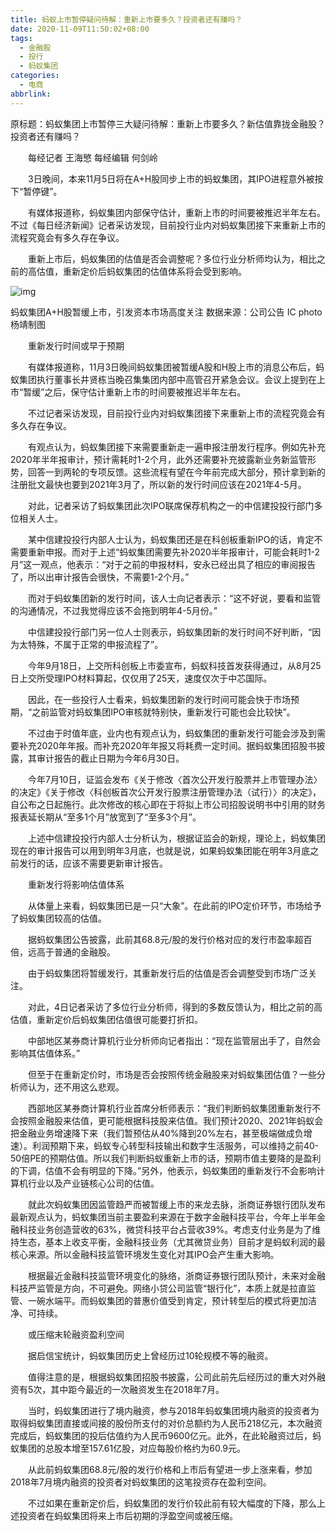 ```yaml
---
title: 蚂蚁上市暂停疑问待解：重新上市要多久？投资者还有赚吗？
date: 2020-11-09T11:50:02+08:00
tags:
  - 金融股
  - 投行
  - 蚂蚁集团
categories:
  - 电商
abbrlink:
---
```


原标题：蚂蚁集团上市暂停三大疑问待解：重新上市要多久？新估值靠拢金融股？投资者还有赚吗？

　　每经记者 王海慜    每经编辑 何剑岭

　　3日晚间，本来11月5日将在A+H股同步上市的蚂蚁集团，其IPO进程意外被按下“暂停键”。

　　有媒体报道称，蚂蚁集团内部保守估计，重新上市的时间要被推迟半年左右。不过《每日经济新闻》记者采访发现，目前投行业内对蚂蚁集团接下来重新上市的流程究竟会有多久存在争议。

　　重新上市后，蚂蚁集团的估值是否会调整呢？多位行业分析师均认为，相比之前的高估值，重新定价后蚂蚁集团的估值体系将会受到影响。

![img](https://cdn.jsdelivr.net/gh/yakeing/Documentation@main/Hexo/images/fac1-kcpxnwv3785284.jpg)

蚂蚁集团A+H股暂缓上市，引发资本市场高度关注 数据来源：公司公告 IC photo 杨靖制图

　　重新发行时间或早于预期

　　有媒体报道称，11月3日晚间蚂蚁集团被暂缓A股和H股上市的消息公布后，蚂蚁集团执行董事长井贤栋当晚召集集团内部中高管召开紧急会议。会议上提到在上市“暂缓”之后，保守估计重新上市的时间要被推迟半年左右。

　　不过记者采访发现，目前投行业内对蚂蚁集团接下来重新上市的流程究竟会有多久存在争议。

　　有观点认为，蚂蚁集团接下来需要重新走一遍申报注册发行程序。例如先补充2020年半年报审计，预计需耗时1-2个月，此外还需要补充披露新业务新监管形势，回答一到两轮的专项反馈。这些流程有望在今年前完成大部分，预计拿到新的注册批文最快也要到2021年3月了，所以新的发行时间应该在2021年4-5月。

　　对此，记者采访了蚂蚁集团此次IPO联席保荐机构之一的中信建投投行部门多位相关人士。

　　某中信建投投行内部人士认为，蚂蚁集团还是在科创板重新IPO的话，肯定不需要重新申报。而对于上述“蚂蚁集团需要先补2020半年报审计，可能会耗时1-2月”这一观点，他表示：“对于之前的申报材料，安永已经出具了相应的审阅报告了，所以出审计报告会很快，不需要1-2个月。”

　　而对于蚂蚁集团新的发行时间，该人士向记者表示：“这不好说，要看和监管的沟通情况，不过我觉得应该不会拖到明年4-5月份。”

　　中信建投投行部门另一位人士则表示，蚂蚁集团新的发行时间不好判断，“因为太特殊，不属于正常的申报流程了”。

　　今年9月18日，上交所科创板上市委宣布，蚂蚁科技首发获得通过，从8月25日上交所受理IPO材料算起，仅仅用了25天，速度仅次于中芯国际。

　　因此，在一些投行人士看来，蚂蚁集团新的发行时间可能会快于市场预期，“之前监管对蚂蚁集团IPO审核就特别快，重新发行可能也会比较快”。

　　不过由于时值年底，业内也有观点认为，蚂蚁集团的重新发行可能会涉及到需要补充2020年年报。而补充2020年年报又将耗费一定时间。据蚂蚁集团招股书披露，其审计报告的截止日期为今年6月30日。

　　今年7月10日，证监会发布《关于修改〈首次公开发行股票并上市管理办法〉的决定》《关于修改〈科创板首次公开发行股票注册管理办法（试行）〉的决定》，自公布之日起施行。此次修改的核心即在于将拟上市公司招股说明书中引用的财务报表延长期从“至多1个月”放宽到了“至多3个月”。

　　上述中信建投投行内部人士分析认为，根据证监会的新规，理论上，蚂蚁集团现在的审计报告可以用到明年3月底，也就是说，如果蚂蚁集团能在明年3月底之前发行的话，应该不需要更新审计报告。

　　重新发行将影响估值体系

　　从体量上来看，蚂蚁集团已是一只“大象”。在此前的IPO定价环节，市场给予了蚂蚁集团较高的估值。

　　据蚂蚁集团公告披露，此前其68.8元/股的发行价格对应的发行市盈率超百倍，远高于普通的金融股。

　　由于蚂蚁集团将暂缓发行，其重新发行后的估值是否会调整受到市场广泛关注。

　　对此，4日记者采访了多位行业分析师，得到的多数反馈认为，相比之前的高估值，重新定价后蚂蚁集团估值很可能要打折扣。

　　中部地区某券商计算机行业分析师向记者指出：“现在监管层出手了，自然会影响其估值体系。”

　　但至于在重新定价时，市场是否会按照传统金融股来对蚂蚁集团估值？一些分析师认为，还不用这么悲观。

　　西部地区某券商计算机行业首席分析师表示：“我们判断蚂蚁集团重新发行不会按照金融股来估值，更可能根据科技股来估值。我们预计2020、2021年蚂蚁会把金融业务增速降下来（我们暂预估从40%降到20%左右，甚至极端做成负增速）。利润预期下来，蚂蚁专心转型科技输出和数字生活服务，可以维持之前40-50倍PE的预期估值。所以我们判断蚂蚁重新上市的话，预期市值主要降的是盈利的下调，估值不会有明显的下降。”另外，他表示，蚂蚁集团的重新发行不会影响计算机行业以及产业链核心公司的估值。

　　就此次蚂蚁集团因监管趋严而被暂缓上市的来龙去脉，浙商证券银行团队发布最新观点认为，蚂蚁集团当前主要盈利来源在于数字金融科技平台，今年上半年金融科技业务创造营收的63%，微贷科技平台占营收39%。考虑支付业务是为了维持生态，基本上收支平衡，金融科技业务（尤其微贷业务）目前才是蚂蚁利润的最核心来源。所以金融科技监管环境发生变化对其IPO会产生重大影响。

　　根据最近金融科技监管环境变化的脉络，浙商证券银行团队预计，未来对金融科技严监管是方向，不可避免。网络小贷公司监管“银行化”，本质上就是拉直监管、一碗水端平。而蚂蚁集团的普惠价值受到肯定，预计转型后的模式将更加洁净、可持续。

　　或压缩末轮融资盈利空间

　　据启信宝统计，蚂蚁集团历史上曾经历过10轮规模不等的融资。

　　值得注意的是，根据蚂蚁集团招股书披露，公司此前先后经历过的重大对外融资有5次，其中距今最近的一次融资发生在2018年7月。

　　当时，蚂蚁集团进行了境内融资，参与2018年蚂蚁集团境内融资的投资者为取得蚂蚁集团直接或间接的股份所支付的对价总额约为人民币218亿元，本次融资完成后，蚂蚁集团的投后估值约为人民币9600亿元。此外，在此轮融资过后，蚂蚁集团的总股本增至157.61亿股，对应每股价格约为60.9元。

　　从此前蚂蚁集团68.8元/股的发行价格和上市后有望进一步上涨来看，参加2018年7月境内融资的投资者对蚂蚁集团的这笔投资存在盈利空间。

　　不过如果在重新定价后，蚂蚁集团的发行价较此前有较大幅度的下降，那么上述投资者在蚂蚁集团将来上市后初期的浮盈空间或被压缩。